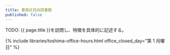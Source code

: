 ```yaml
---
title: 豊島区目白図書館
published: false
---
```


TODO: {{ page.title }}を訪問し、特徴を具体的に記述する。

{% include libraries/toshima-office-hours.html office_closed_day="第 1 月曜日" %}
